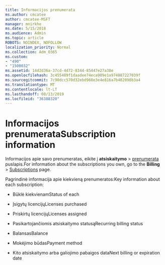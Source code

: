 ```yaml
---
title: Informacijos prenumerata
ms.author: cmcatee
author: cmcatee-MSFT
manager: mnirkhe
ms.date: 5/15/2018
ms.audience: Admin
ms.topic: article
ROBOTS: NOINDEX, NOFOLLOW
localization_priority: Normal
ms.collection: Adm_O365
ms.custom:
- "490"
- "1500032"
ms.assetid: 14d2d36a-37cd-4d72-8344-85447e27a38e
ms.openlocfilehash: 3c455489f1daadee74eca909e1a974887227039f
ms.sourcegitcommit: 7c90dcc570d32ebd968e3e4e816a7b482890b3a4
ms.translationtype: MT
ms.contentlocale: lt-LT
ms.lasthandoff: 08/13/2019
ms.locfileid: "36388320"
---
```

# <a name="subscription-information"></a><span data-ttu-id="da3c6-102">Informacijos prenumerata</span><span class="sxs-lookup"><span data-stu-id="da3c6-102">Subscription information</span></span>

<span data-ttu-id="da3c6-103">Informacijos apie savo prenumeratas, eikite į **atsiskaitymo** \> [prenumerata](https://go.microsoft.com/fwlink/p/?linkid=842054) puslapis.</span><span class="sxs-lookup"><span data-stu-id="da3c6-103">For information about the subscriptions you own, go to the **Billing** \> [Subscriptions](https://go.microsoft.com/fwlink/p/?linkid=842054) page.</span></span>
  
<span data-ttu-id="da3c6-104">Pagrindinė informacija apie kiekvieną prenumeratos:</span><span class="sxs-lookup"><span data-stu-id="da3c6-104">Key information about each subscription:</span></span>
  
- <span data-ttu-id="da3c6-105">Būklė kiekvienam</span><span class="sxs-lookup"><span data-stu-id="da3c6-105">Status of each</span></span>

- <span data-ttu-id="da3c6-106">Įsigytų licencijų</span><span class="sxs-lookup"><span data-stu-id="da3c6-106">Licenses purchased</span></span>

- <span data-ttu-id="da3c6-107">Priskirtų licencijų</span><span class="sxs-lookup"><span data-stu-id="da3c6-107">Licenses assigned</span></span>

- <span data-ttu-id="da3c6-108">Pasikartojančiomis atsiskaitymo statusą</span><span class="sxs-lookup"><span data-stu-id="da3c6-108">Recurring billing status</span></span>

- <span data-ttu-id="da3c6-109">Balansas</span><span class="sxs-lookup"><span data-stu-id="da3c6-109">Balance</span></span>

- <span data-ttu-id="da3c6-110">Mokėjimo būdas</span><span class="sxs-lookup"><span data-stu-id="da3c6-110">Payment method</span></span>

- <span data-ttu-id="da3c6-111">Kito atsiskaitymo arba galiojimo pabaigos data</span><span class="sxs-lookup"><span data-stu-id="da3c6-111">Next billing or expiration date</span></span>